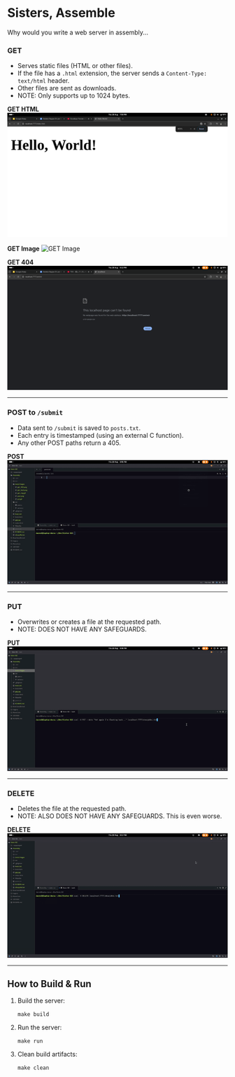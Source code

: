 # Sisters, Assemble

Why would you write a web server in assembly...

### GET

- Serves static files (HTML or other files).
- If the file has a `.html` extension, the server sends a `Content-Type: text/html` header.
- Other files are sent as downloads.
- NOTE: Only supports up to 1024 bytes.

**GET HTML**  
![GET HTML](docs/images/get_html.png)

**GET Image**
![GET Image](docs/images/get_img.png)

**GET 404**
![GET 404](docs/images/get_404.png)

---

### POST to `/submit`

- Data sent to `/submit` is saved to `posts.txt`.
- Each entry is timestamped (using an external C function).
- Any other POST paths return a 405.

**POST**  
![POST](docs/images/post.gif)

---

### PUT

- Overwrites or creates a file at the requested path.
- NOTE: DOES NOT HAVE ANY SAFEGUARDS.

**PUT**
![PUT](docs/images/put.gif)

---

### DELETE

- Deletes the file at the requested path.
- NOTE: ALSO DOES NOT HAVE ANY SAFEGUARDS. This is even worse.

**DELETE**  
![DELETE Code Screenshot](docs/images/delete.gif)

---

## How to Build & Run

1. Build the server:
   
   ```
   make build
   ```

2. Run the server:
   
   ```
   make run
   ```

3. Clean build artifacts:
   
   ```
   make clean
   ```
